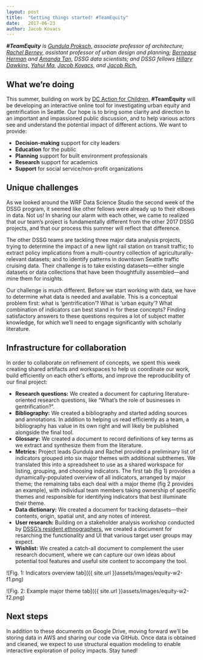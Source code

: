 ```yaml
---
layout: post
title:  "Getting things started! #TeamEquity"
date:   2017-06-23
author: Jacob Kovacs
---
```

 
***\#TeamEquity** is [Gundula Proksch,](http://realestate.washington.edu/about/people/fellows/gundula-proksch/) associate professor of architecture; [Rachel Berney,](http://realestate.washington.edu/about/people/fellows/rachel-berney/) assistant professor of urban design and planning; [Bernease Herman](http://escience.washington.edu/people/bernease-herman/) and [Amanda Tan,](http://escience.washington.edu/people/amanda-tan/) DSSG data scientists; and DSSG fellows [Hillary Dawkins,](https://uwescience.github.io/DSSG2017//2017/06/16/Hillary_Dawkins.html) [Yahui Ma,](https://uwescience.github.io/DSSG2017//2017/06/16/maya-post.html) [Jacob Kovacs,](https://uwescience.github.io/DSSG2017//2017/06/16/jtkovacs-intro.html) and [Jacob Rich.](https://uwescience.github.io/DSSG2017//2017/06/16/jrich.html)*

## What we’re doing

This summer, building on work by [DC Action for Children,](http://datatools.dcactionforchildren.org/) **\#TeamEquity** will be developing an interactive online tool for investigating urban equity and gentrification in Seattle. Our hope is to bring some clarity and direction to an important and impassioned public discussion, and to help various actors see and understand the potential impact of different actions. We want to provide:

- **Decision-making** support for city leaders
- **Education** for the public
- **Planning** support for built environment professionals
- **Research** support for academics
- **Support** for social service/non-profit organizations

## Unique challenges

As we looked around the WRF Data Science Studio the second week of the DSSG program, it seemed like other fellows were already up to their elbows in data. Not us! In sharing our alarm with each other, we came to realized that our team’s project is fundamentally different from the other 2017 DSSG projects, and that our process this summer will reflect that difference. 

The other DSSG teams are tackling three major data analysis projects, trying to determine the impact of a new light rail station on transit traffic; to extract policy implications from a multi-country collection of agriculturally-relevant datasets; and to identify patterns in downtown Seattle traffic cruising data. Their challenge is to take existing datasets—either single datasets or data collections that have been thoughtfully assembled—and mine them for insights.

Our challenge is much different. Before we start working with data, we have to determine what data is needed and available. This is a conceptual problem first: what is ‘gentrification’? What is ‘urban equity’? What combination of indicators can best stand in for these concepts? Finding satisfactory answers to these questions requires a lot of subject matter knowledge, for which we’ll need to engage significantly with scholarly literature.

## Infrastructure for collaboration

In order to collaborate on refinement of concepts, we spent this week creating shared artifacts and workspaces to help us coordinate our work, build efficiently on each other’s efforts, and improve the reproducibility of our final project:

- **Research questions:** We created a document for capturing literature-oriented research questions, like “What’s the role of businesses in gentrification?”.
- **Bibliography:** We created a bibliography and started adding sources and annotations. In addition to helping us read efficiently as a team, a bibliography has value in its own right and will likely be published alongside the final tool.
- **Glossary:** We created a document to record definitions of key terms as we extract and synthesize them from the literature.
- **Metrics:** Project leads Gundula and Rachel provided a preliminary list of indicators grouped into six major themes with additional subthemes. We translated this into a spreadsheet to use as a shared workspace for listing, grouping, and choosing indicators. The first tab (fig 1) provides a dynamically-populated overview of all indicators, arranged by major theme; the remaining tabs each deal with a major theme (fig 2 provides an example), with individual team members taking ownership of specific themes and responsible for identifying indicators that best illuminate their theme. 
- **Data dictionary:** We created a document for tracking datasets—their contents, origin, spatial unit, and any notes of interest. 
- **User research:** Building on a stakeholder analysis workshop conducted by [DSSG’s resident ethnographers,](http://escience.washington.edu/research-project/ethnography-of-data-science-collaborations/) we created a document for resarching the functionality and UI that various target user groups may expect.
- **Wishlist:** We created a catch-all document to complement the user research document, where we can capture our own ideas about potential tool features and useful site content to accompany the tool.

![Fig. 1: Indicators overview tab]({{ site.url }}assets/images/equity-w2-f1.png)

![Fig. 2: Example major theme tab]({{ site.url }}assets/images/equity-w2-f2.png)

## Next steps

In addition to these documents on Google Drive, moving forward we’ll be storing data in AWS and sharing our code via GitHub. Once data is obtained and cleaned, we expect to use structural equation modeling to enable interactive exploration of policy impacts. Stay tuned!

